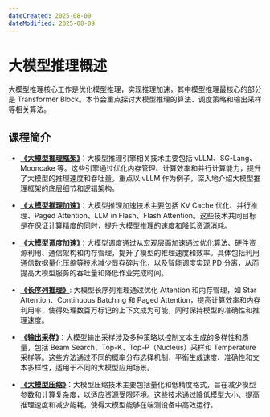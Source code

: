 ```yaml
---
dateCreated: 2025-08-09
dateModified: 2025-08-09
---
```

# 大模型推理概述

大模型推理核心工作是优化模型推理，实现推理加速，其中模型推理最核心的部分是 Transformer Block。本节会重点探讨大模型推理的算法、调度策略和输出采样等相关算法。

## 课程简介

- [**《大模型推理框架》**](https://github.com/Infrasys-AI/AIInfra/blob/main/05Infer/01Foundation)：大模型推理引擎相关技术主要包括 vLLM、SG-Lang、Mooncake 等。这些引擎通过优化内存管理、计算效率和并行计算能力，提升了大模型的推理速度和吞吐量。重点以 vLLM 作为例子，深入地介绍大模型推理框架的底层细节和逻辑架构。

- [**《大模型推理加速》**](https://github.com/Infrasys-AI/AIInfra/blob/main/05Infer/02SpeedUp)：大模型推理加速技术主要包括 KV Cache 优化、并行推理、Paged Attention、LLM in Flash、Flash Attention。这些技术共同目标是在保证计算精度的同时，提升大模型推理的速度和降低资源消耗。

- [**《大模型调度加速》**](https://github.com/Infrasys-AI/AIInfra/blob/main/05Infer/03Dispatch)：大模型调度通过从宏观层面加速通过优化算法、硬件资源利用、通信架构和内存管理，提升了模型的推理速度和效率。具体包括利用通信数据量化压缩等技术减少显存碎片化，以及智能调度实现 PD 分离，从而提高大模型服务的吞吐量和降低作业完成时间。

- [**《长序列推理》**](https://github.com/Infrasys-AI/AIInfra/blob/main/05Infer/04LongSeq): 大模型长序列推理通过优化 Attention 和内存管理，如 Star Attention、Continuous Batching 和 Paged Attention，提高计算效率和内存利用率，使得处理数百万标记的上下文成为可能，同时保持模型的准确性和推理速度。

- [**《输出采样》**](https://github.com/Infrasys-AI/AIInfra/blob/main/05Infer/05Sampling)：大模型输出采样涉及多种策略以控制文本生成的多样性和质量，包括 Beam Search、Top-K、Top-P（Nucleus）采样和 Temperature 采样等。这些方法通过不同的概率分布选择机制，平衡生成速度、准确性和文本多样性，适用于不同的大模型应用场景。

- [**《大模型压缩》**](https://github.com/Infrasys-AI/AIInfra/blob/main/05Infer/06Quantize)：大模型压缩技术主要包括量化和低精度格式，旨在减少模型参数和计算复杂度，以适应资源受限环境。这些技术通过降低模型大小、提高推理速度和减少能耗，使得大模型能够在端测设备中高效运行。
